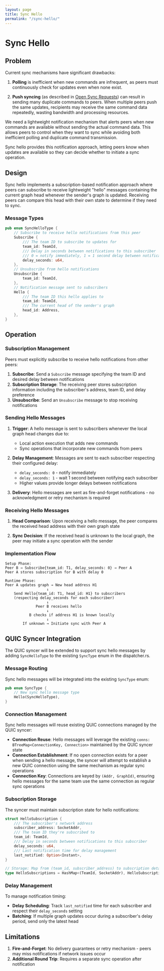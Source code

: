 ```yaml
---
layout: page
title: Sync Hello
permalink: "/sync-hello/"
---
```


# Sync Hello

## Problem

Current sync mechanisms have significant drawbacks:

1. **Polling** is inefficient when new commands are infrequent, as peers must continuously check for updates even when none exist.

2. **Push syncing** (as described in [Open Sync Requests](/docs/open-sync-requests/)) can result in sending many duplicate commands to peers. When multiple peers push the same updates, recipients may receive the same command data repeatedly, wasting bandwidth and processing resources.

We need a lightweight notification mechanism that alerts peers when new commands are available without sending the actual command data. This allows peers to control when they want to sync while avoiding both inefficient polling and duplicate command transmission.

Sync hello provides this notification approach, letting peers know when updates are available so they can decide whether to initiate a sync operation.

## Design

Sync hello implements a subscription-based notification approach where peers can subscribe to receive lightweight "hello" messages containing the current graph head whenever the sender's graph is updated. Receiving peers can compare this head with their own state to determine if they need to sync.

### Message Types

```rust
pub enum SyncHelloType {
    // Subscribe to receive hello notifications from this peer
    Subscribe {
        /// The team ID to subscribe to updates for
        team_id: TeamId,
        /// Delay in seconds between notifications to this subscriber
        /// 0 = notify immediately, 1 = 1 second delay between notifications, etc.
        delay_seconds: u64,
    },
    // Unsubscribe from hello notifications
    Unsubscribe {
        team_id: TeamId,
    },
    // Notification message sent to subscribers
    Hello {
        /// The team ID this hello applies to
        team_id: TeamId,
        /// The current head of the sender's graph
        head_id: Address,
    },
}
```

## Operation

### Subscription Management

Peers must explicitly subscribe to receive hello notifications from other peers:

1. **Subscribe**: Send a `Subscribe` message specifying the team ID and desired delay between notifications
2. **Subscription Storage**: The receiving peer stores subscription information including the subscriber's address, team ID, and delay preference
3. **Unsubscribe**: Send an `Unsubscribe` message to stop receiving notifications

### Sending Hello Messages

1. **Trigger**: A hello message is sent to subscribers whenever the local graph head changes due to:
   - Local action execution that adds new commands
   - Sync operations that incorporate new commands from peers

2. **Delay Management**: Messages are sent to each subscriber respecting their configured delay:
   - `delay_seconds: 0` - notify immediately
   - `delay_seconds: 1` - wait 1 second between notifying each subscriber
   - Higher values provide longer delays between notifications

3. **Delivery**: Hello messages are sent as fire-and-forget notifications - no acknowledgment or retry mechanism is required

### Receiving Hello Messages

1. **Head Comparison**: Upon receiving a hello message, the peer compares the received head address with their own graph state

2. **Sync Decision**: If the received head is unknown to the local graph, the peer may initiate a sync operation with the sender

### Implementation Flow

```
Setup Phase:
Peer B → Subscribe{team_id: T1, delay_seconds: 0} → Peer A
Peer A stores subscription for B with delay 0

Runtime Phase:
Peer A updates graph → New head address H1
                   ↓
    Send Hello{team_id: T1, head_id: H1} to subscribers
    (respecting delay_seconds for each subscriber)
                   ↓
              Peer B receives hello
                   ↓
           B checks if address H1 is known locally
                   ↓
        If unknown → Initiate sync with Peer A
```

## QUIC Syncer Integration

The QUIC syncer will be extended to support sync hello messages by adding `SyncHelloType` to the existing `SyncType` enum in the dispatcher.rs.

### Message Routing

Sync hello messages will be integrated into the existing `SyncType` enum:

```rust
pub enum SyncType {
    // New sync hello message type
    Hello(SyncHelloType),
}
```

### Connection Management

Sync hello messages will reuse existing QUIC connections managed by the QUIC syncer:

- **Connection Reuse**: Hello messages will leverage the existing `conns: BTreeMap<ConnectionKey, Connection>` maintained by the QUIC syncer state
- **Connection Establishment**: If no open connection exists for a peer when sending a hello message, the syncer will attempt to establish a new QUIC connection using the same mechanism as regular sync operations
- **Connection Key**: Connections are keyed by `(Addr, GraphId)`, ensuring hello messages for the same team use the same connection as regular sync operations

### Subscription Storage

The syncer must maintain subscription state for hello notifications:

```rust
struct HelloSubscription {
    /// The subscriber's network address
    subscriber_address: SocketAddr,
    /// The team ID they're subscribed to
    team_id: TeamId,
    /// Delay in seconds between notifications to this subscriber
    delay_seconds: u64,
    /// Last notification time for delay management
    last_notified: Option<Instant>,
}

// Storage: Map from (team_id, subscriber_address) to subscription details
type HelloSubscriptions = HashMap<(TeamId, SocketAddr), HelloSubscription>;
```

### Delay Management

To manage notification timing:

- **Delay Scheduling**: Track `last_notified` time for each subscriber and respect their `delay_seconds` setting
- **Batching**: If multiple graph updates occur during a subscriber's delay period, send only the latest head

## Limitations

1. **Fire-and-Forget**: No delivery guarantees or retry mechanism - peers may miss notifications if network issues occur
2. **Additional Round Trip**: Requires a separate sync operation after notification
